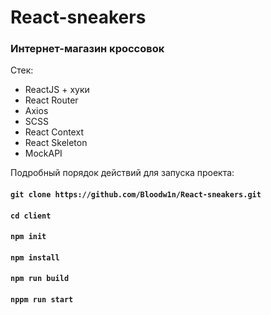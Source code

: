 # React-sneakers
### Интернет-магазин кроссовок

Стек:
- ReactJS + хуки
- React Router
- Axios
- SCSS
- React Context
- React Skeleton
- MockAPI

Подробный порядок действий для запуска проекта:
#### `git clone https://github.com/Bloodw1n/React-sneakers.git`
#### `cd client`
#### `npm init`
#### `npm install`
#### `npm run build`
#### `nppm run start`
